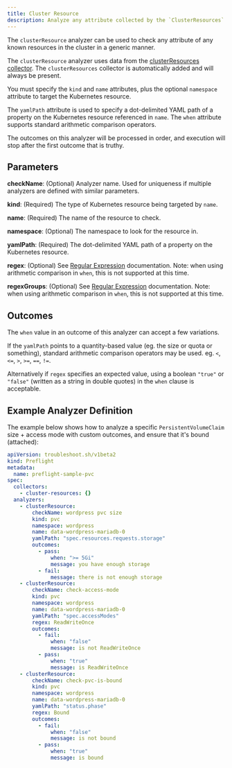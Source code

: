 ```yaml
---
title: Cluster Resource
description: Analyze any attribute collected by the `ClusterResources` Collector
---
```


The `clusterResource` analyzer can be used to check any attribute of any known resources in the cluster in a generic manner.

The `clusterResource` analyzer uses data from the [clusterResources collector](/collect/cluster-resources).
The `clusterResources` collector is automatically added and will always be present.

You must specify the `kind` and `name` attributes, plus the optional `namespace` attribute to target the Kubernetes resource.

The `yamlPath` attribute is used to specify a dot-delimited YAML path of a property on the Kubernetes resource referenced in `name`.
The `when` attribute supports standard arithmetic comparison operators.

The outcomes on this analyzer will be processed in order, and execution will stop after the first outcome that is truthy.

## Parameters

**checkName**: (Optional) Analyzer name.
Used for uniqueness if multiple analyzers are defined with similar parameters.

**kind**: (Required) The type of Kubernetes resource being targeted by `name`.

**name**: (Required) The name of the resource to check.

**namespace**: (Optional) The namespace to look for the resource in.

**yamlPath**: (Required) The dot-delimited YAML path of a property on the Kubernetes resource.

**regex**: (Optional) See [Regular Expression](/analyze/regex) documentation.
Note: when using arithmetic comparison in `when`, this is not supported at this time.

**regexGroups**: (Optional) See [Regular Expression](/analyze/regex) documentation.
Note: when using arithmetic comparison in `when`, this is not supported at this time.

## Outcomes

The `when` value in an outcome of this analyzer can accept a few variations.

If the `yamlPath` points to a quantity-based value (eg. the size or quota or something), standard arithmetic comparison operators may be used.
eg. `<`, `<=`, `>`, `>=`, `==`, `!=`. 

Alternatively if `regex` specifies an expected value, using a boolean `"true"` or `"false"` (written as a string in double quotes) in the `when` clause is acceptable.

## Example Analyzer Definition

The example below shows how to analyze a specific `PersistentVolumeClaim` size + access mode with custom outcomes, and ensure that it's bound (attached):

```yaml
apiVersion: troubleshoot.sh/v1beta2
kind: Preflight
metadata:
  name: preflight-sample-pvc
spec:
  collectors:
    - cluster-resources: {}
  analyzers:
    - clusterResource:
        checkName: wordpress pvc size
        kind: pvc
        namespace: wordpress
        name: data-wordpress-mariadb-0
        yamlPath: "spec.resources.requests.storage"
        outcomes:
          - pass:
              when: ">= 5Gi"
              message: you have enough storage
          - fail:
              message: there is not enough storage
    - clusterResource:
        checkName: check-access-mode
        kind: pvc
        namespace: wordpress
        name: data-wordpress-mariadb-0
        yamlPath: "spec.accessModes"
        regex: ReadWriteOnce
        outcomes:
          - fail:
              when: "false"
              message: is not ReadWriteOnce
          - pass:
              when: "true"
              message: is ReadWriteOnce
    - clusterResource:
        checkName: check-pvc-is-bound
        kind: pvc
        namespace: wordpress
        name: data-wordpress-mariadb-0
        yamlPath: "status.phase"
        regex: Bound
        outcomes:
          - fail:
              when: "false"
              message: is not bound
          - pass:
              when: "true"
              message: is bound
```
